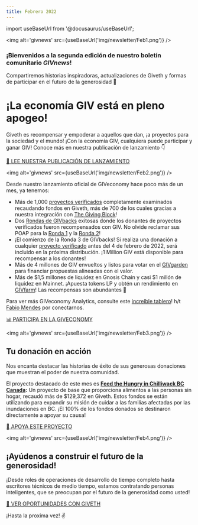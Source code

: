 ```yaml
---
title: Febrero 2022
---
```

import useBaseUrl from '@docusaurus/useBaseUrl';

<head>
  <title>Boletín de Febrero | Giveth Docs</title>
</head>


<img alt='givnews' src={useBaseUrl('img/newsletter/Feb1.png')} />

### ¡Bienvenidos a la segunda edición de nuestro boletín comunitario _GIVnews_!

Compartiremos historias inspiradoras, actualizaciones de Giveth y formas de participar en el futuro de la generosidad 🙌

# ¡La economía GIV está en pleno apogeo!


Giveth es recompensar y empoderar a aquellos que dan, ¡a proyectos para la sociedad y el mundo! ¡Con la economía GIV, cualquiera puede participar y ganar GIV! Conoce más en nuestra publicación de lanzamiento 👇

[📖 LEE NUESTRA PUBLICACIÓN DE LANZAMIENTO](https://medium.com/giveth/welcome-to-the-giveeconomy-b3e372da63dd)

<img alt='givnews' src={useBaseUrl('img/newsletter/Feb2.png')} />


Desde nuestro lanzamiento oficial de GIVeconomy hace poco más de un mes, ya tenemos:

- Más de 1,000 [proyectos verificados](https://giveth.io/projects?utm_campaign=Community+Newsletter+January+2022&utm_medium=email&utm_source=autopilot) completamente examinados recaudando fondos en Giveth, más de 700 de los cuales gracias a nuestra integración con [ The Giving Block](https://thegivingblock.com/?utm_campaign=Community+Newsletter+January+2022&utm_medium=email&utm_source=autopilot)!
- Dos [Rondas de GIVbacks](https://giveth.io/givbacks?utm_campaign=Community+Newsletter+January+2022&utm_medium=email&utm_source=autopilot) exitosas  donde los donantes de proyectos verificados fueron recompensados ​​con GIV. No olvide reclamar sus POAP para la [Ronda 1](https://poap.delivery/givbacksround1?utm_campaign=Community+Newsletter+January+2022&utm_medium=email&utm_source=autopilot) y la [Ronda 2](https://poap.delivery/givbacksround2?utm_campaign=Community+Newsletter+Enero+2022&utm_medium=email&utm_source=autopilot)!
- ¡El comienzo de la Ronda 3 de GIVbacks! Si realiza una donación a cualquier [proyecto verificado](https://giveth.io/projects?utm_campaign=Community+Newsletter+January+2022&utm_medium=email&utm_source=autopilot) antes del 4 de febrero de 2022, será incluido en la próxima distribución. ¡1 Million GIV está disponible para recompensar a los donantes!
- Más de 4 millones de GIV envueltos y listos para votar en el [GIVgarden](https://giveth.io/givgarden?utm_campaign=Community+Newsletter+January+2022&utm_medium=email&utm_source=autopilot) para financiar propuestas alineadas con el valor.
- Más de $1,5 millones de liquidez en Gnosis Chain y casi $1 millón de liquidez en Mainnet. ¡Apuesta tokens LP y obtén un rendimiento en [GIVfarm](https://giveth.io/givfarm?utm_campaign=Community+Newsletter+January+2022&utm_medium=email&utm_source=autopilot)! Las recompensas son abundantes 🌾

Para ver más GIVeconomy Analytics, consulte este [increíble tablero](https://dune.xyz/metacrypto/giveconomy?utm_campaign=Community+Newsletter+January+2022&utm_medium=email&utm_source=autopilot)! h/t [Fabio Mendes](https://twitter.com/fabiomendesafc?utm_campaign=Community+Newsletter+January+2022&utm_medium=email&utm_source=autopilot) por conectarnos.

[📊 PARTICIPA EN LA GIVECONOMY](https://giveth.io/giveconomy)

<img alt='givnews' src={useBaseUrl('img/newsletter/Feb3.png')} />

## Tu donación en acción

Nos encanta destacar las historias de éxito de sus generosas donaciones que muestran el poder de nuestra comunidad.

El proyecto destacado de este mes es [**Feed the Hungry in Chilliwack BC Canada**](https://giveth.io/project/Feed-the-Hungry-in-Chilliwack-BC-Canada-0?utm_campaign=Community+Newsletter+january+2022&utm_medium=email&utm_source=autopilot)**:** Un proyecto de base que proporciona alimentos a las personas sin hogar, recaudó más de $129,372 en Giveth. Estos fondos se están utilizando para expandir su misión de cuidar a las familias afectadas por las inundaciones en BC. ¡El 100% de los fondos donados se destinaron directamente a apoyar su causa!

[🙌 APOYA ESTE PROYECTO](https://giveth.io/project/Feed-the-Hungry-in-Chilliwack-BC-Canada-0)


<img alt='givnews' src={useBaseUrl('img/newsletter/Feb4.png')} />

## ¡Ayúdenos a construir el futuro de la generosidad!

¡Desde roles de operaciones de desarrollo de tiempo completo hasta escritores técnicos de medio tiempo, estamos contratando personas inteligentes, que se preocupan por el futuro de la generosidad como usted!

[👀 VER OPORTUNIDADES CON GIVETH](https://giveth.recruitee.com/)

¡Hasta la proxima vez! ✌️
